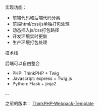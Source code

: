 
实现功能：

- 前端代码和后端代码分离
- 前端html/css/js单独打包处理
- 动态插入js/css打包路径
- 开发环境实时更新
- 生产环境打包处理

技术栈

后端可以自由整合
- PHP: ThinkPHP + Twig
- Javascript: express + Twig.js
- Python: Flask + jinja2

...

之前的版本：
[ThinkPHP-Webpack-Template](https://github.com/mouday/ThinkPHP-Webpack-Template)